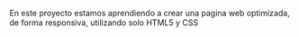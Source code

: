 En este proyecto estamos aprendiendo a crear una pagina web optimizada, de forma responsiva, utilizando solo HTML5 y CSS
